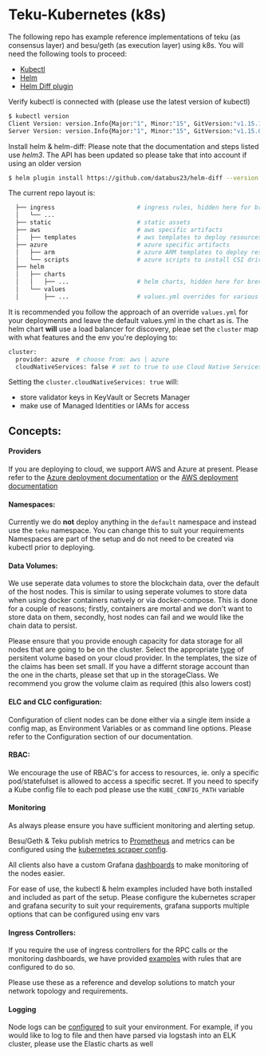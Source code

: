 

# Teku-Kubernetes (k8s)

The following repo has example reference implementations of teku (as consensus layer) and besu/geth (as execution layer) using k8s. You will need the following tools to proceed:

- [Kubectl](https://kubernetes.io/docs/tasks/tools/)
- [Helm](https://helm.sh/docs/)
- [Helm Diff plugin](https://github.com/databus23/helm-diff)

Verify kubectl is connected with (please use the latest version of kubectl)
```bash
$ kubectl version
Client Version: version.Info{Major:"1", Minor:"15", GitVersion:"v1.15.1", GitCommit:"4485c6f18cee9a5d3c3b4e523bd27972b1b53892", GitTreeState:"clean", BuildDate:"2019-07-18T09:18:22Z", GoVersion:"go1.12.5", Compiler:"gc", Platform:"linux/amd64"}
Server Version: version.Info{Major:"1", Minor:"15", GitVersion:"v1.15.0", GitCommit:"e8462b5b5dc2584fdcd18e6bcfe9f1e4d970a529", GitTreeState:"clean", BuildDate:"2019-06-19T16:32:14Z", GoVersion:"go1.12.5", Compiler:"gc", Platform:"linux/amd64"}
```

Install helm & helm-diff:
Please note that the documentation and steps listed use *helm3*. The API has been updated so please take that into account if using an older version
```bash
$ helm plugin install https://github.com/databus23/helm-diff --version master
```

The current repo layout is:

```bash
  ├── ingress                       # ingress rules, hidden here for brevity
  │   └── ...                       
  ├── static                        # static assets
  ├── aws                           # aws specific artifacts
  │   ├── templates                 # aws templates to deploy resources ie cluster, secrets manager, IAM etc
  ├── azure                         # azure specific artifacts
  │   ├── arm                       # azure ARM templates to deploy resources ie cluster, keyvault, identity etc
  │   └── scripts                   # azure scripts to install CSI drivers on the AKS cluster and the like
  ├── helm                       
  │   ├── charts            
  │   │   ├── ...                   # helm charts, hidden here for brevity
  │   └── values            
  │       ├── ...                   # values.yml overrides for various node types

```

It is recommended you follow the approach of an override `values.yml` for your deployments and leave the default values.yml in the chart as is. The helm chart **will** use a load balancer for discovery, pleae set the `cluster` map with what features and the env you're deploying to:
```bash
cluster:
  provider: azure  # choose from: aws | azure
  cloudNativeServices: false # set to true to use Cloud Native Services (SecretsManager and IAM for AWS; KeyVault & Managed Identities for Azure)

```
Setting the `cluster.cloudNativeServices: true` will:
- store validator keys in KeyVault or Secrets Manager 
- make use of Managed Identities or IAMs for access

## Concepts:

#### Providers
If you are deploying to cloud, we support AWS and Azure at present. Please refer to the [Azure deployment documentation](./azure/README.md) or the [AWS deployment documentation](./aws/README.md)

#### Namespaces:
Currently we do **not** deploy anything in the `default` namespace and instead use the `teku` namespace. You can change this to suit your requirements
Namespaces are part of the setup and do not need to be created via kubectl prior to deploying. 

#### Data Volumes:
We use seperate data volumes to store the blockchain data, over the default of the host nodes. This is similar to using seperate volumes to store data when using docker containers natively or via docker-compose. This is done for a couple of reasons; firstly, containers are mortal and we don't want to store data on them, secondly, host nodes can fail and we would like the chain data to persist.  

Please ensure that you provide enough capacity for data storage for all nodes that are going to be on the cluster. Select the appropriate [type](https://kubernetes.io/docs/concepts/storage/volumes/) of persitent volume based on your cloud provider. In the templates, the size of the claims has been set small. If you have a differnt storage account than the one in the charts, please set that up in the storageClass. We recommend you grow the volume claim as required (this also lowers cost)

#### ELC and CLC configuration:
Configuration of client nodes can be done either via a single item inside a config map, as Environment Variables or as command line options. Please refer to the Configuration section of our documentation. 

#### RBAC:
We encourage the use of RBAC's for access to resources, ie. only a specific pod/statefulset is allowed to access a specific secret. If you need to specify a Kube config file to each pod please use the `KUBE_CONFIG_PATH` variable

#### Monitoring
As always please ensure you have sufficient monitoring and alerting setup.

Besu/Geth & Teku publish metrics to [Prometheus](https://prometheus.io/) and metrics can be configured using the [kubernetes scraper config](https://prometheus.io/docs/prometheus/latest/configuration/configuration/#kubernetes_sd_config).

All clients also have a custom Grafana [dashboards](https://grafana.com/orgs/consensys) to make monitoring of the nodes easier.

For ease of use, the kubectl & helm examples included have both installed and included as part of the setup. Please configure the kubernetes scraper and grafana security to suit your requirements, grafana supports multiple options that can be configured using env vars

#### Ingress Controllers:

If you require the use of ingress controllers for the RPC calls or the monitoring dashboards, we have provided [examples](./ingress) with rules that are configured to do so.

Please use these as a reference and develop solutions to match your network topology and requirements.

#### Logging
Node logs can be [configured](https://besu.hyperledger.org/en/latest/HowTo/Troubleshoot/Logging/#advanced-custom-logging) to suit your environment. For example, if you would like to log to file and then have parsed via logstash into an ELK cluster, please use the Elastic charts as well


